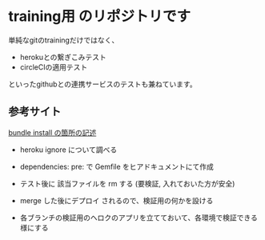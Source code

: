 # training用 のリポジトリです
単純なgitのtrainingだけではなく、

* herokuとの繋ぎこみテスト
* circleCIの適用テスト

といったgithubとの連携サービスのテストも兼ねています。

## 参考サイト
[bundle install の箇所の記述](https://www.philosophyguides.org/howto/automated-testing-github-pages-with-circle-ci/)

* heroku ignore について調べる

* dependencies: pre: で Gemfile をヒアドキュメントにて作成
* テスト後に 該当ファイルを rm する (要検証, 入れておいた方が安全)
* merge した後にデプロイ されるので、検証用の何かを設ける
* 各ブランチの検証用のヘロクのアプリを立てておいて、各環境で検証できる様にする